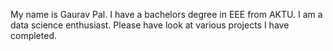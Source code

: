 My name is Gaurav Pal. I have a bachelors degree in EEE from AKTU. I am a data science enthusiast. Please have look at various projects I have completed.

